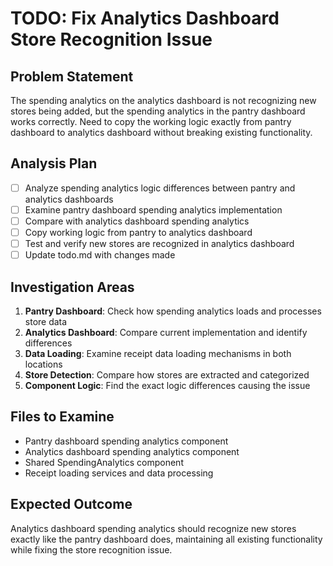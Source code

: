 # TODO: Fix Analytics Dashboard Store Recognition Issue

## Problem Statement

The spending analytics on the analytics dashboard is not recognizing new stores being added, but the spending analytics in the pantry dashboard works correctly. Need to copy the working logic exactly from pantry dashboard to analytics dashboard without breaking existing functionality.

## Analysis Plan

- [ ] Analyze spending analytics logic differences between pantry and analytics dashboards
- [ ] Examine pantry dashboard spending analytics implementation
- [ ] Compare with analytics dashboard spending analytics
- [ ] Copy working logic from pantry to analytics dashboard
- [ ] Test and verify new stores are recognized in analytics dashboard
- [ ] Update todo.md with changes made

## Investigation Areas

1. **Pantry Dashboard**: Check how spending analytics loads and processes store data
2. **Analytics Dashboard**: Compare current implementation and identify differences
3. **Data Loading**: Examine receipt data loading mechanisms in both locations
4. **Store Detection**: Compare how stores are extracted and categorized
5. **Component Logic**: Find the exact logic differences causing the issue

## Files to Examine

- Pantry dashboard spending analytics component
- Analytics dashboard spending analytics component
- Shared SpendingAnalytics component
- Receipt loading services and data processing

## Expected Outcome

Analytics dashboard spending analytics should recognize new stores exactly like the pantry dashboard does, maintaining all existing functionality while fixing the store recognition issue.
